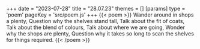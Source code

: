 +++
date = "2023-07-28"
title = "28.07.23"
themes = []
[params]
  type = 'poem'
  pageKey = 'src/poem.js'
+++
{{< poem >}}
Wander around in shops a plenty,
Question why the shelves stand tall,
Talk about the fit of coats,
Talk about the blend of colours,
Talk about where we are going,
Wonder why the shops are plenty,
Question why it takes so long to scan the shelves for things required.
{{< /poem >}}